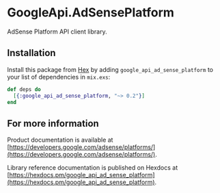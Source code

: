 # GoogleApi.AdSensePlatform

AdSense Platform API client library.



## Installation

Install this package from [Hex](https://hex.pm) by adding
`google_api_ad_sense_platform` to your list of dependencies in `mix.exs`:

```elixir
def deps do
  [{:google_api_ad_sense_platform, "~> 0.2"}]
end
```

## For more information

Product documentation is available at [https://developers.google.com/adsense/platforms/](https://developers.google.com/adsense/platforms/).

Library reference documentation is published on Hexdocs at
[https://hexdocs.pm/google_api_ad_sense_platform](https://hexdocs.pm/google_api_ad_sense_platform).
